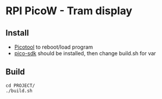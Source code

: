 # RPI PicoW - Tram display

## Install

* [Picotool](https://github.com/raspberrypi/picotool) to reboot/load program
* [pico-sdk](https://github.com/raspberrypi/pico-sdk) should be installed, then
  change build.sh for var

## Build

```shell
cd PROJECT/
./build.sh
```
